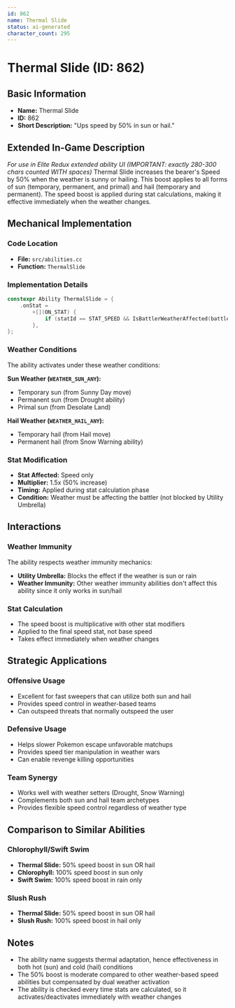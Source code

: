 ```yaml
---
id: 862
name: Thermal Slide
status: ai-generated
character_count: 295
---
```


# Thermal Slide (ID: 862)

## Basic Information
- **Name:** Thermal Slide
- **ID:** 862
- **Short Description:** "Ups speed by 50% in sun or hail."

## Extended In-Game Description
*For use in Elite Redux extended ability UI (IMPORTANT: exactly 280-300 chars counted WITH spaces)*
Thermal Slide increases the bearer's Speed by 50% when the weather is sunny or hailing. This boost applies to all forms of sun (temporary, permanent, and primal) and hail (temporary and permanent). The speed boost is applied during stat calculations, making it effective immediately when the weather changes.

## Mechanical Implementation

### Code Location
- **File:** `src/abilities.cc`
- **Function:** `ThermalSlide`

### Implementation Details
```cpp
constexpr Ability ThermalSlide = {
    .onStat =
        +[](ON_STAT) {
            if (statId == STAT_SPEED && IsBattlerWeatherAffected(battler, WEATHER_SUN_ANY | WEATHER_HAIL_ANY)) *stat *= 1.5;
        },
};
```

### Weather Conditions
The ability activates under these weather conditions:

**Sun Weather (`WEATHER_SUN_ANY`):**
- Temporary sun (from Sunny Day move)
- Permanent sun (from Drought ability)
- Primal sun (from Desolate Land)

**Hail Weather (`WEATHER_HAIL_ANY`):**
- Temporary hail (from Hail move)
- Permanent hail (from Snow Warning ability)

### Stat Modification
- **Stat Affected:** Speed only
- **Multiplier:** 1.5x (50% increase)
- **Timing:** Applied during stat calculation phase
- **Condition:** Weather must be affecting the battler (not blocked by Utility Umbrella)

## Interactions

### Weather Immunity
The ability respects weather immunity mechanics:
- **Utility Umbrella:** Blocks the effect if the weather is sun or rain
- **Weather Immunity:** Other weather immunity abilities don't affect this ability since it only works in sun/hail

### Stat Calculation
- The speed boost is multiplicative with other stat modifiers
- Applied to the final speed stat, not base speed
- Takes effect immediately when weather changes

## Strategic Applications

### Offensive Usage
- Excellent for fast sweepers that can utilize both sun and hail
- Provides speed control in weather-based teams
- Can outspeed threats that normally outspeed the user

### Defensive Usage
- Helps slower Pokemon escape unfavorable matchups
- Provides speed tier manipulation in weather wars
- Can enable revenge killing opportunities

### Team Synergy
- Works well with weather setters (Drought, Snow Warning)
- Complements both sun and hail team archetypes
- Provides flexible speed control regardless of weather type

## Comparison to Similar Abilities

### Chlorophyll/Swift Swim
- **Thermal Slide:** 50% speed boost in sun OR hail
- **Chlorophyll:** 100% speed boost in sun only
- **Swift Swim:** 100% speed boost in rain only

### Slush Rush
- **Thermal Slide:** 50% speed boost in sun OR hail
- **Slush Rush:** 100% speed boost in hail only

## Notes
- The ability name suggests thermal adaptation, hence effectiveness in both hot (sun) and cold (hail) conditions
- The 50% boost is moderate compared to other weather-based speed abilities but compensated by dual weather activation
- The ability is checked every time stats are calculated, so it activates/deactivates immediately with weather changes